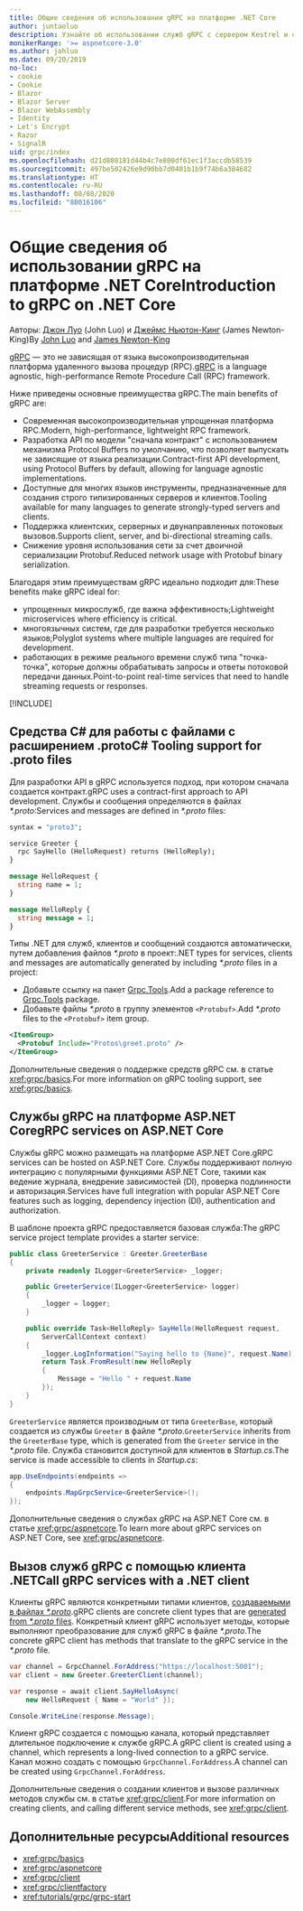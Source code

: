 ```yaml
---
title: Общие сведения об использовании gRPC на платформе .NET Core
author: juntaoluo
description: Узнайте об использовании служб gRPC с сервером Kestrel и стеком ASP.NET Core.
monikerRange: '>= aspnetcore-3.0'
ms.author: johluo
ms.date: 09/20/2019
no-loc:
- cookie
- Cookie
- Blazor
- Blazor Server
- Blazor WebAssembly
- Identity
- Let's Encrypt
- Razor
- SignalR
uid: grpc/index
ms.openlocfilehash: d21d808181d44b4c7e800df61ec1f3accdb58539
ms.sourcegitcommit: 497be502426e9d90bb7d0401b1b9f74b6a384682
ms.translationtype: HT
ms.contentlocale: ru-RU
ms.lasthandoff: 08/08/2020
ms.locfileid: "88016106"
---
```

# <a name="introduction-to-grpc-on-net-core"></a><span data-ttu-id="ef176-103">Общие сведения об использовании gRPC на платформе .NET Core</span><span class="sxs-lookup"><span data-stu-id="ef176-103">Introduction to gRPC on .NET Core</span></span>

<span data-ttu-id="ef176-104">Авторы: [Джон Луо](https://github.com/juntaoluo) (John Luo) и [Джеймс Ньютон-Кинг](https://twitter.com/jamesnk) (James Newton-King)</span><span class="sxs-lookup"><span data-stu-id="ef176-104">By [John Luo](https://github.com/juntaoluo) and [James Newton-King](https://twitter.com/jamesnk)</span></span>

<span data-ttu-id="ef176-105">[gRPC](https://grpc.io/docs/guides/) — это не зависящая от языка высокопроизводительная платформа удаленного вызова процедур (RPC).</span><span class="sxs-lookup"><span data-stu-id="ef176-105">[gRPC](https://grpc.io/docs/guides/) is a language agnostic, high-performance Remote Procedure Call (RPC) framework.</span></span>

<span data-ttu-id="ef176-106">Ниже приведены основные преимущества gRPC.</span><span class="sxs-lookup"><span data-stu-id="ef176-106">The main benefits of gRPC are:</span></span>
* <span data-ttu-id="ef176-107">Современная высокопроизводительная упрощенная платформа RPC.</span><span class="sxs-lookup"><span data-stu-id="ef176-107">Modern, high-performance, lightweight RPC framework.</span></span>
* <span data-ttu-id="ef176-108">Разработка API по модели "сначала контракт" с использованием механизма Protocol Buffers по умолчанию, что позволяет выпускать не зависящие от языка реализации.</span><span class="sxs-lookup"><span data-stu-id="ef176-108">Contract-first API development, using Protocol Buffers by default, allowing for language agnostic implementations.</span></span>
* <span data-ttu-id="ef176-109">Доступные для многих языков инструменты, предназначенные для создания строго типизированных серверов и клиентов.</span><span class="sxs-lookup"><span data-stu-id="ef176-109">Tooling available for many languages to generate strongly-typed servers and clients.</span></span>
* <span data-ttu-id="ef176-110">Поддержка клиентских, серверных и двунаправленных потоковых вызовов.</span><span class="sxs-lookup"><span data-stu-id="ef176-110">Supports client, server, and bi-directional streaming calls.</span></span>
* <span data-ttu-id="ef176-111">Снижение уровня использования сети за счет двоичной сериализации Protobuf.</span><span class="sxs-lookup"><span data-stu-id="ef176-111">Reduced network usage with Protobuf binary serialization.</span></span>

<span data-ttu-id="ef176-112">Благодаря этим преимуществам gRPC идеально подходит для:</span><span class="sxs-lookup"><span data-stu-id="ef176-112">These benefits make gRPC ideal for:</span></span>
* <span data-ttu-id="ef176-113">упрощенных микрослужб, где важна эффективность;</span><span class="sxs-lookup"><span data-stu-id="ef176-113">Lightweight microservices where efficiency is critical.</span></span>
* <span data-ttu-id="ef176-114">многоязычных систем, где для разработки требуется несколько языков;</span><span class="sxs-lookup"><span data-stu-id="ef176-114">Polyglot systems where multiple languages are required for development.</span></span>
* <span data-ttu-id="ef176-115">работающих в режиме реального времени служб типа "точка-точка", которые должны обрабатывать запросы и ответы потоковой передачи данных.</span><span class="sxs-lookup"><span data-stu-id="ef176-115">Point-to-point real-time services that need to handle streaming requests or responses.</span></span>

[!INCLUDE[](~/includes/gRPCazure.md)]

## <a name="c-tooling-support-for-proto-files"></a><span data-ttu-id="ef176-116">Средства C# для работы с файлами с расширением .proto</span><span class="sxs-lookup"><span data-stu-id="ef176-116">C# Tooling support for .proto files</span></span>

<span data-ttu-id="ef176-117">Для разработки API в gRPC используется подход, при котором сначала создается контракт.</span><span class="sxs-lookup"><span data-stu-id="ef176-117">gRPC uses a contract-first approach to API development.</span></span> <span data-ttu-id="ef176-118">Службы и сообщения определяются в файлах *\*.proto*:</span><span class="sxs-lookup"><span data-stu-id="ef176-118">Services and messages are defined in *\*.proto* files:</span></span>

```protobuf
syntax = "proto3";

service Greeter {
  rpc SayHello (HelloRequest) returns (HelloReply);
}

message HelloRequest {
  string name = 1;
}

message HelloReply {
  string message = 1;
}
```

<span data-ttu-id="ef176-119">Типы .NET для служб, клиентов и сообщений создаются автоматически, путем добавления файлов *\*.proto* в проект:</span><span class="sxs-lookup"><span data-stu-id="ef176-119">.NET types for services, clients and messages are automatically generated by including *\*.proto* files in a project:</span></span>

* <span data-ttu-id="ef176-120">Добавьте ссылку на пакет [Grpc.Tools](https://www.nuget.org/packages/Grpc.Tools/).</span><span class="sxs-lookup"><span data-stu-id="ef176-120">Add a package reference to [Grpc.Tools](https://www.nuget.org/packages/Grpc.Tools/) package.</span></span>
* <span data-ttu-id="ef176-121">Добавьте файлы *\*.proto* в группу элементов `<Protobuf>`.</span><span class="sxs-lookup"><span data-stu-id="ef176-121">Add *\*.proto* files to the `<Protobuf>` item group.</span></span>

```xml
<ItemGroup>
  <Protobuf Include="Protos\greet.proto" />
</ItemGroup>
```

<span data-ttu-id="ef176-122">Дополнительные сведения о поддержке средств gRPC см. в статье <xref:grpc/basics>.</span><span class="sxs-lookup"><span data-stu-id="ef176-122">For more information on gRPC tooling support, see <xref:grpc/basics>.</span></span>

## <a name="grpc-services-on-aspnet-core"></a><span data-ttu-id="ef176-123">Службы gRPC на платформе ASP.NET Core</span><span class="sxs-lookup"><span data-stu-id="ef176-123">gRPC services on ASP.NET Core</span></span>

<span data-ttu-id="ef176-124">Службы gRPC можно размещать на платформе ASP.NET Core.</span><span class="sxs-lookup"><span data-stu-id="ef176-124">gRPC services can be hosted on ASP.NET Core.</span></span> <span data-ttu-id="ef176-125">Службы поддерживают полную интеграцию с популярными функциями ASP.NET Core, такими как ведение журнала, внедрение зависимостей (DI), проверка подлинности и авторизация.</span><span class="sxs-lookup"><span data-stu-id="ef176-125">Services have full integration with popular ASP.NET Core features such as logging, dependency injection (DI), authentication and authorization.</span></span>

<span data-ttu-id="ef176-126">В шаблоне проекта gRPC предоставляется базовая служба:</span><span class="sxs-lookup"><span data-stu-id="ef176-126">The gRPC service project template provides a starter service:</span></span>

```csharp
public class GreeterService : Greeter.GreeterBase
{
    private readonly ILogger<GreeterService> _logger;

    public GreeterService(ILogger<GreeterService> logger)
    {
        _logger = logger;
    }

    public override Task<HelloReply> SayHello(HelloRequest request,
        ServerCallContext context)
    {
        _logger.LogInformation("Saying hello to {Name}", request.Name);
        return Task.FromResult(new HelloReply 
        {
            Message = "Hello " + request.Name
        });
    }
}
```

<span data-ttu-id="ef176-127">`GreeterService` является производным от типа `GreeterBase`, который создается из службы `Greeter` в файле *\*.proto*.</span><span class="sxs-lookup"><span data-stu-id="ef176-127">`GreeterService` inherits from the `GreeterBase` type, which is generated from the `Greeter` service in the *\*.proto* file.</span></span> <span data-ttu-id="ef176-128">Служба становится доступной для клиентов в *Startup.cs*.</span><span class="sxs-lookup"><span data-stu-id="ef176-128">The service is made accessible to clients in *Startup.cs*:</span></span>

```csharp
app.UseEndpoints(endpoints =>
{
    endpoints.MapGrpcService<GreeterService>();
});
```

<span data-ttu-id="ef176-129">Дополнительные сведения о службах gRPC на ASP.NET Core см. в статье <xref:grpc/aspnetcore>.</span><span class="sxs-lookup"><span data-stu-id="ef176-129">To learn more about gRPC services on ASP.NET Core, see <xref:grpc/aspnetcore>.</span></span>

## <a name="call-grpc-services-with-a-net-client"></a><span data-ttu-id="ef176-130">Вызов служб gRPC с помощью клиента .NET</span><span class="sxs-lookup"><span data-stu-id="ef176-130">Call gRPC services with a .NET client</span></span>

<span data-ttu-id="ef176-131">Клиенты gRPC являются конкретными типами клиентов, [создаваемыми в файлах *\*.proto*](xref:grpc/basics#generated-c-assets).</span><span class="sxs-lookup"><span data-stu-id="ef176-131">gRPC clients are concrete client types that are [generated from *\*.proto* files](xref:grpc/basics#generated-c-assets).</span></span> <span data-ttu-id="ef176-132">Конкретный клиент gRPC использует методы, которые выполняют преобразование для служб gRPC в файле *\*.proto*.</span><span class="sxs-lookup"><span data-stu-id="ef176-132">The concrete gRPC client has methods that translate to the gRPC service in the *\*.proto* file.</span></span>

```csharp
var channel = GrpcChannel.ForAddress("https://localhost:5001");
var client = new Greeter.GreeterClient(channel);

var response = await client.SayHelloAsync(
    new HelloRequest { Name = "World" });

Console.WriteLine(response.Message);
```

<span data-ttu-id="ef176-133">Клиент gRPC создается с помощью канала, который представляет длительное подключение к службе gRPC.</span><span class="sxs-lookup"><span data-stu-id="ef176-133">A gRPC client is created using a channel, which represents a long-lived connection to a gRPC service.</span></span> <span data-ttu-id="ef176-134">Канал можно создать с помощью `GrpcChannel.ForAddress`.</span><span class="sxs-lookup"><span data-stu-id="ef176-134">A channel can be created using `GrpcChannel.ForAddress`.</span></span>

<span data-ttu-id="ef176-135">Дополнительные сведения о создании клиентов и вызове различных методов службы см. в статье <xref:grpc/client>.</span><span class="sxs-lookup"><span data-stu-id="ef176-135">For more information on creating clients, and calling different service methods, see <xref:grpc/client>.</span></span>

## <a name="additional-resources"></a><span data-ttu-id="ef176-136">Дополнительные ресурсы</span><span class="sxs-lookup"><span data-stu-id="ef176-136">Additional resources</span></span>

* <xref:grpc/basics>
* <xref:grpc/aspnetcore>
* <xref:grpc/client>
* <xref:grpc/clientfactory>
* <xref:tutorials/grpc/grpc-start>
